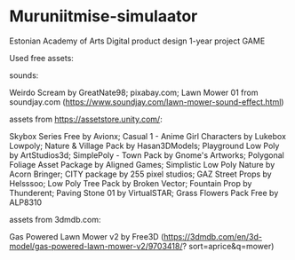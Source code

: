 # Muruniitmise-simulaator
Estonian Academy of Arts Digital product design 1-year project GAME

Used free assets:

sounds: 

Weirdo Scream by GreatNate98; pixabay.com; Lawn Mower 01 from soundjay.com (https://www.soundjay.com/lawn-mower-sound-effect.html) 

assets from https://assetstore.unity.com/: 

Skybox Series Free by Avionx; Casual 1 - Anime Girl Characters by Lukebox Lowpoly; Nature & Village Pack by Hasan3DModels; Playground Low Poly by ArtStudios3d; SimplePoly - Town Pack by Gnome's Artworks; Polygonal Foliage Asset Package by Aligned Games; Simplistic Low Poly Nature by Acorn Bringer; CITY package by 255 pixel studios; GAZ Street Props by Helsssoo; Low Poly Tree Pack by Broken Vector; Fountain Prop by Thunderent; Paving Stone 01 by VirtualSTAR; Grass Flowers Pack Free by ALP8310 

assets from 3dmdb.com: 

Gas Powered Lawn Mower v2 by Free3D (https://3dmdb.com/en/3d-model/gas-powered-lawn-mower-v2/9703418/? sort=aprice&q=mower)
